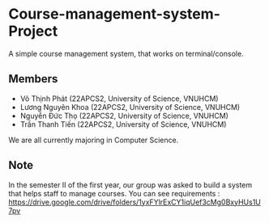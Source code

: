 # Course-management-system-Project

A simple course management system, that works on terminal/console.

## Members

- Võ Thịnh Phát (22APCS2, University of Science, VNUHCM)
- Lương Nguyên Khoa (22APCS2, University of Science, VNUHCM)
- Nguyễn Đức Thọ (22APCS2, University of Science, VNUHCM)
- Trần Thanh Tiến (22APCS2, University of Science, VNUHCM)

We are all currently majoring in Computer Science.

## Note

In the semester II of the first year, our group was asked to build a system that helps staff to manage courses. You can see requirements : https://drive.google.com/drive/folders/1yxFYlrExCY1iqUef3cMg0BxyHUs1U7pv
